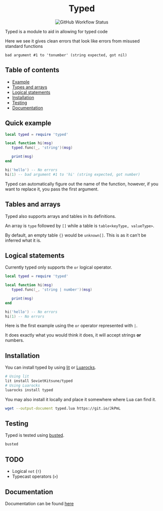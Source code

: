 <div align="center">
    <h1>Typed</h1>
    <img alt="GitHub Workflow Status" src="https://img.shields.io/github/workflow/status/sovietkitsune/typed/testing?style=flat-square">
</div>

Typed is a module to aid in allowing for typed code

Here we see it gives clean errors that look like errors from misused standard functions

```
bad argument #1 to 'tonumber' (string expected, got nil)
```

## Table of contents

* [Example](#quick-example)
* [Types and arrays](#types-and-arrays)
* [Logical statements](#logical-statements)
* [Installation](#installation)
* [Testing](#installation)
* [Documentation](#documentation)

## Quick example

```lua
local typed = require 'typed'

local function hi(msg)
   typed.func(_, 'string')(msg)

   print(msg)
end

hi('hello') -- No errors
hi(1) -- bad argument #1 to 'hi' (string expected, got number)
```

Typed can automatically figure out the name of the function, however, 
if you want to replace it, you pass the first argument.

## Tables and arrays

Typed also supports arrays and tables in its definitions.

An array is `type` followed by `[]` while a table is `table<keyType, valueType>`.

By default, an empty table `{}` would be `unknown[]`. This is as it can't be inferred what it is.

## Logical statements

Currently typed only supports the `or` logical operator.

```lua
local typed = require 'typed'

local function hi(msg)
   typed.func(_, 'string | number')(msg)

   print(msg)
end

hi('hello') -- No errors
hi(1) -- No errors
```

Here is the first example using the `or` operator represented with `|`.

It does exactly what you would think it does, it will accept strings **or** numbers.

## Installation

You can install typed by using [lit](http://luvit.io/lit.html) or [Luarocks](https://luarocks.org).

```sh
# Using lit
lit install SovietKitsune/typed
# Using Luarocks
luarocks install typed
```

You may also install it locally and place it somewhere where Lua can find it.

```sh
wget --output-document typed.lua https://git.io/JkPmL
```

## Testing

Typed is tested using [busted](https://olivinelabs.com/busted/).

```sh
busted
```

## TODO

* Logical `not` (`!`)
* Typecast operators (`>`)

## Documentation

Documentation can be found [here](https://typed.readthedocs.org)